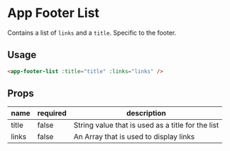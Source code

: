 # App Footer List
Contains a list of `links` and a `title`. Specific to the footer.

## Usage

```html
<app-footer-list :title="title" :links="links" />
```

## Props
| name | required | description |
| --- | --- | --- |
| title | false | String value that is used as a title for the list |
| links | false | An Array that is used to display links |
